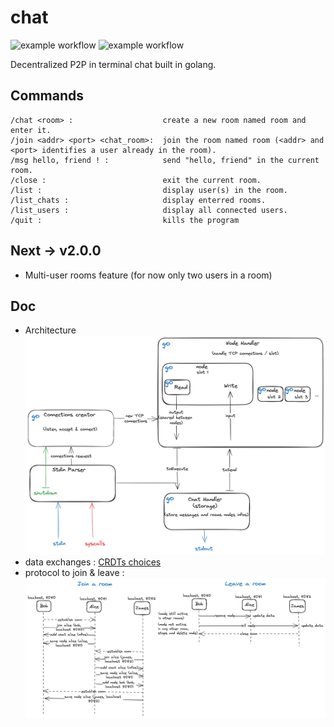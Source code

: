 # chat 
![example workflow](https://github.com/timtimjnvr/chat/actions/workflows/build.yml/badge.svg)
![example workflow](https://github.com/timtimjnvr/chat/actions/workflows/tag-releases.yml/badge.svg)

Decentralized P2P in terminal chat built in golang.

## Commands

```
/chat <room> :                    create a new room named room and enter it.
/join <addr> <port> <chat_room>:  join the room named room (<addr> and <port> identifies a user already in the room).
/msg hello, friend ! :            send "hello, friend" in the current room.
/close :                          exit the current room.
/list :                           display user(s) in the room.
/list_chats :                     display enterred rooms.
/list_users :                     display all connected users.
/quit :                           kills the program
```

## Next -> v2.0.0
- Multi-user rooms feature (for now only two users in a room)

## Doc
- Architecture
  ![alt text](https://github.com/timtimjnvr/chat/blob/main/doc/architecture.png?raw=true)
- data exchanges : [CRDTs choices](doc/crdt.md)
- protocol to join & leave :
![alt text](https://github.com/timtimjnvr/chat/blob/main/doc/sequence.png?raw=true)